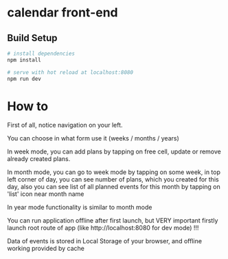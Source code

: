 # calendar front-end

## Build Setup

``` bash
# install dependencies
npm install

# serve with hot reload at localhost:8080
npm run dev
```

# How to

First of all, notice navigation on your left.  

You can choose in what form use it (weeks / months / years)  

In week mode, you can add plans by tapping on free cell, update or remove already created plans.  

In month mode, you can go to week mode by tapping on some week, in top left corner of day, you can see number of plans, which you created for this day, also you can see list of all planned events for this month by tapping on 'list' icon near month name  

In year mode functionality is similar to month mode   

You can run application offline after first launch, but VERY important firstly launch root route of app (like http://localhost:8080 for dev mode) !!!   

Data of events is stored in Local Storage of your browser, and offline working provided by cache
